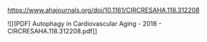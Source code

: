 
https://www.ahajournals.org/doi/10.1161/CIRCRESAHA.118.312208

![[(PDF) Autophagy in Cardiovascular Aging - 2018 - CIRCRESAHA.118.312208.pdf]]
